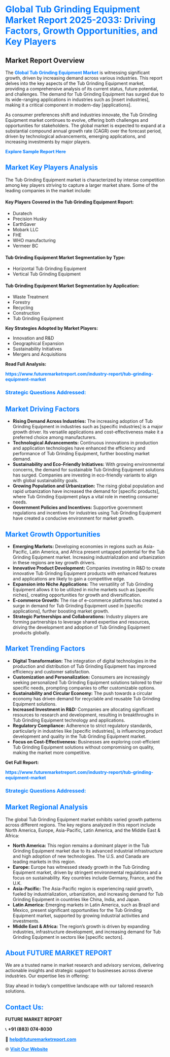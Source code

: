 <h1 style="color: #007BFF;">Global Tub Grinding Equipment Market Report 2025-2033: Driving Factors, Growth Opportunities, and Key Players</h1>

<section id="overview">
<h2>Market Report Overview</h2>
<p>The <a href="https://www.futuremarketreport.com/industry-report/tub-grinding-equipment-market" style="color: #007BFF; text-decoration: none;"><strong>Global Tub Grinding Equipment Market</strong></a> is witnessing significant growth, driven by increasing demand across various industries. This report delves into the key aspects of the Tub Grinding Equipment market, providing a comprehensive analysis of its current status, future potential, and challenges. The demand for Tub Grinding Equipment has surged due to its wide-ranging applications in industries such as [insert industries], making it a critical component in modern-day [applications].</p>
<p>As consumer preferences shift and industries innovate, the Tub Grinding Equipment market continues to evolve, offering both challenges and opportunities for stakeholders. The global market is expected to expand at a substantial compound annual growth rate (CAGR) over the forecast period, driven by technological advancements, emerging applications, and increasing investments by major players.</p>
</section>

<section id="overview">
<p><a href="https://www.futuremarketreport.com/request-sample/reportId=113387" style="color: #007BFF; text-decoration: none;"><strong>Explore Sample Report Here</strong></a></p>
</section>

<section id="key-players">
<h2 style="color: #007BFF;">Market Key Players Analysis</h2>
<p>The Tub Grinding Equipment market is characterized by intense competition among key players striving to capture a larger market share. Some of the leading companies in the market include:</p>
<h4>Key Players Covered in the Tub Grinding Equipment Report:</h4>
<ul><li>Duratech</li><li>Precision Husky</li><li>EarthSaver</li><li>Mobark LLC</li><li>FHE</li><li>WHO manufacturing</li><li>Vermeer BC</li></ul>
<h4>Tub Grinding Equipment Market Segmentation by Type:</h4>
<ul><li>Horizontal Tub Grinding Equipment</li><li>Vertical Tub Grinding Equipment</li></ul>

<h4>Tub Grinding Equipment Market Segmentation by Application:</h4>
<ul><li>Waste Treatment</li><li>Forestry</li><li>Recycling</li><li>Construction</li><li>Tub Grinding Equipment</li></ul>
<p><strong>Key Strategies Adopted by Market Players:</strong></p>
<ul>
<li>Innovation and R&D</li>
<li>Geographical Expansion</li>
<li>Sustainability Initiatives</li>
<li>Mergers and Acquisitions</li>
</ul>
</section>

<section>
<p><strong>Read Full Analysis: </strong></p><a href="https://www.futuremarketreport.com/industry-report/tub-grinding-equipment-market" style="color: #007BFF; text-decoration: none;"><strong>https://www.futuremarketreport.com/industry-report/tub-grinding-equipment-market</strong></a>
<h3 style="color: #007BFF;">Strategic Questions Addressed:</h3>
</section>

<section id="driving-factors">
<h2 style="color: #007BFF;">Market Driving Factors</h2>
<ul>
<li><strong>Rising Demand Across Industries:</strong> The increasing adoption of Tub Grinding Equipment in industries such as [specific industries] is a major growth driver. Its versatile applications and cost-effectiveness make it a preferred choice among manufacturers.</li>
<li><strong>Technological Advancements:</strong> Continuous innovations in production and application technologies have enhanced the efficiency and performance of Tub Grinding Equipment, further boosting market demand.</li>
<li><strong>Sustainability and Eco-Friendly Initiatives:</strong> With growing environmental concerns, the demand for sustainable Tub Grinding Equipment solutions has surged. Companies are investing in eco-friendly variants to align with global sustainability goals.</li>
<li><strong>Growing Population and Urbanization:</strong> The rising global population and rapid urbanization have increased the demand for [specific products], where Tub Grinding Equipment plays a vital role in meeting consumer needs.</li>
<li><strong>Government Policies and Incentives:</strong> Supportive government regulations and incentives for industries using Tub Grinding Equipment have created a conducive environment for market growth.</li>
</ul>
</section>

<section id="growth-opportunities">
<h2 style="color: #007BFF;">Market Growth Opportunities</h2>
<ul>
<li><strong>Emerging Markets:</strong> Developing economies in regions such as Asia-Pacific, Latin America, and Africa present untapped potential for the Tub Grinding Equipment market. Increasing industrialization and urbanization in these regions are key growth drivers.</li>
<li><strong>Innovative Product Development:</strong> Companies investing in R&D to create innovative Tub Grinding Equipment products with enhanced features and applications are likely to gain a competitive edge.</li>
<li><strong>Expansion into Niche Applications:</strong> The versatility of Tub Grinding Equipment allows it to be utilized in niche markets such as [specific niches], creating opportunities for growth and diversification.</li>
<li><strong>E-commerce Growth:</strong> The rise of e-commerce platforms has created a surge in demand for Tub Grinding Equipment used in [specific applications], further boosting market growth.</li>
<li><strong>Strategic Partnerships and Collaborations:</strong> Industry players are forming partnerships to leverage shared expertise and resources, driving the development and adoption of Tub Grinding Equipment products globally.</li>
</ul>
</section>

<section id="trending-factors">
<h2 style="color: #007BFF;">Market Trending Factors</h2>
<ul>
<li><strong>Digital Transformation:</strong> The integration of digital technologies in the production and distribution of Tub Grinding Equipment has improved efficiency and customer satisfaction.</li>
<li><strong>Customization and Personalization:</strong> Consumers are increasingly seeking personalized Tub Grinding Equipment solutions tailored to their specific needs, prompting companies to offer customizable options.</li>
<li><strong>Sustainability and Circular Economy:</strong> The push towards a circular economy has driven demand for recyclable and reusable Tub Grinding Equipment solutions.</li>
<li><strong>Increased Investment in R&D:</strong> Companies are allocating significant resources to research and development, resulting in breakthroughs in Tub Grinding Equipment technology and applications.</li>
<li><strong>Regulatory Compliance:</strong> Adherence to strict regulatory standards, particularly in industries like [specific industries], is influencing product development and quality in the Tub Grinding Equipment market.</li>
<li><strong>Focus on Cost-Effectiveness:</strong> Businesses are exploring cost-efficient Tub Grinding Equipment solutions without compromising on quality, making the market more competitive.</li>
</ul>
</section>

<section>
<p><strong>Get Full Report: </strong></p><a href="https://www.futuremarketreport.com/industry-report/tub-grinding-equipment-market" style="color: #007BFF; text-decoration: none;"><strong>https://www.futuremarketreport.com/industry-report/tub-grinding-equipment-market</strong></a>
<h3 style="color: #007BFF;">Strategic Questions Addressed:</h3>
</section>


<section id="regional-analysis">
<h2 style="color: #007BFF;">Market Regional Analysis</h2>
<p>The global Tub Grinding Equipment market exhibits varied growth patterns across different regions. The key regions analyzed in this report include North America, Europe, Asia-Pacific, Latin America, and the Middle East & Africa:</p>
<ul>
<li><strong>North America:</strong> This region remains a dominant player in the Tub Grinding Equipment market due to its advanced industrial infrastructure and high adoption of new technologies. The U.S. and Canada are leading markets in this region.</li>
<li><strong>Europe:</strong> Europe has witnessed steady growth in the Tub Grinding Equipment market, driven by stringent environmental regulations and a focus on sustainability. Key countries include Germany, France, and the U.K.</li>
<li><strong>Asia-Pacific:</strong> The Asia-Pacific region is experiencing rapid growth, fueled by industrialization, urbanization, and increasing demand for Tub Grinding Equipment in countries like China, India, and Japan.</li>
<li><strong>Latin America:</strong> Emerging markets in Latin America, such as Brazil and Mexico, present significant opportunities for the Tub Grinding Equipment market, supported by growing industrial activities and investments.</li>
<li><strong>Middle East & Africa:</strong> The region’s growth is driven by expanding industries, infrastructure development, and increasing demand for Tub Grinding Equipment in sectors like [specific sectors].</li>
</ul>
</section>

<footer>
<h2 style="color: #007BFF;">About FUTURE MARKET REPORT</h2>
<p>We are a trusted name in market research and advisory services, delivering actionable insights and strategic support to businesses across diverse industries. Our expertise lies in offering:</p>

<p>Stay ahead in today’s competitive landscape with our tailored research solutions.</p>

<h2 style="color: #007BFF;">Contact Us:</h2>
<p><strong>FUTURE MARKET REPORT</strong></p>
<p>📞 <strong>+91 (883) 074-8030</strong></p>
<p>📧 <strong><a href="mailto:help@futuremarketreport.com" style="color: #007BFF;">help@futuremarketreport.com</a></strong></p>
<p>🌐 <strong><a href="https://www.futuremarketreport.com/" style="color: #007BFF;">Visit Our Website</a></strong></p>
</footer>